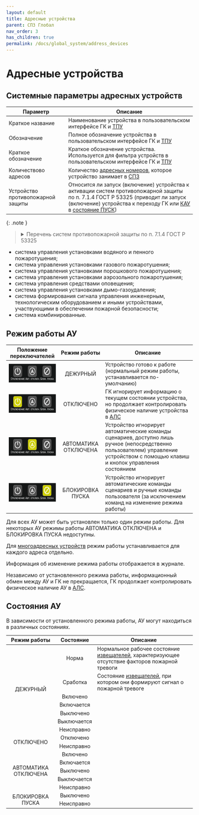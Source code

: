 ```yaml
---
layout: default
title: Адресные устройства
parent: СПЗ Глобал
nav_order: 3
has_children: true
permalink: /docs/global_system/address_devices
---
```


# Адресные устройства
## Системные параметры адресных устройств
<table> 
  <thead> 
    <tr> 
      <th style="text-align: center">Параметр</th>
      <th style="text-align: center">Описание</th>
    </tr>
  </thead> 
  <tbody>
    <tr>
      <td id="краткое_название_устройства" style="text-align: left">Краткое название</td>
      <td style="text-align: left">Наименование устройства в пользовательском интерфейсе ГК и <a href="/gk_manual/docs/global_system/tpu">ТПУ</a></td>
    </tr>
    <tr>
      <td id="обозначение_устройства" style="text-align: left">Обозначение</td>
      <td style="text-align: left">Полное обозначение устройства в пользовательском интерфейсе ГК и <a href="/gk_manual/docs/global_system/tpu">ТПУ</a></td>
    </tr>
    <tr>
      <td id="краткое_обозначение_устройства" style="text-align: left">Краткое обозначение</td>
      <td style="text-align: left">Краткое обозначение устройства. Используется для фильтра устройств в пользовательском интерфейсе ГК и <a href="/gk_manual/docs/global_system/tpu">ТПУ</a></td>
    </tr>
    <tr>
      <td id="количество_адресов" style="text-align: left">Количествово адресов</td>
      <td style="text-align: left">Количество <a href="/gk_manual/docs/global_system#адресный-номер-ау">адресных номеров</a>, которое устройство занимает в <a href="/gk_manual/docs/global_system">СПЗ</a></td>
    </tr>
    <tr>
      <td id="устройство_противопожарной_защиты" style="text-align: left">Устройство противопожарной защиты</td>
      <td style="text-align: left">Относится ли запуск (включение) устройства к активации систем противопожарной защиты по п. 7.1.4 ГОСТ Р 53325 (приводит ли запуск (включение) устройства к переходу ГК или <a href="/gk_manual/docs/global_system/kau">КАУ</a> в <a href="/gk_manual/docs/intelligence/conditions#состояние_пуск">состояние ПУСК</a>)</td>
    </tr>
  </tbody>
</table>

{: .note }
> <details markdown="block"><summary>Перечень систем противопожарной защиты по п. 7.1.4 ГОСТ Р 53325</summary>
  - система управления установками водяного и пенного пожаротушения;
  - система управления установками газового пожаротушения;
  - система управления установками порошкового пожаротушения;
  - система управления установками аэрозольного пожаротушения;
  - система управления средствами оповещения;
  - система управления установками дымо-газоудаления;
  - система формирования сигнала управления инженерным, технологическим оборудованием и иными устройствами, участвующими в обеспечении пожарной безопасности;
  - система комбинированные.

## Режим работы АУ

<table> 
  <thead> 
    <tr> 
      <th style="text-align: center">Положение переключателей</th>
      <th style="text-align: center">Режим работы</th>
      <th style="text-align: center">Описание</th>
    </tr>
  </thead> 
  <tbody>
    <tr>
      <td id="режим_работы_устройства_дежурный" style="text-align: center"><img src="../../assets/icons/operating_mode/om_normal.png" width="160" height="50"></td>
      <td style="text-align: center">ДЕЖУРНЫЙ</td>
      <td style="text-align: left">Устройство готово к работе (нормальный режим работы, устанавливается по-умолчанию)</td>
    </tr>
    <tr>
      <td id="режим_работы_устройства_отключено" style="text-align: center"><img src="../../assets/icons/operating_mode/om_disabled.png" width="160" height="50"></td>
      <td style="text-align: center">ОТКЛЮЧЕНО</td>
      <td style="text-align: left">ГК игнорирует информацию о текущем состоянии устройства, но продолжает контролировать физическое наличие устройства в <a href="/gk_manual/docs/intelligence/communications_lines#адресная-линия-связи">АЛС</a></td>
    </tr>
    <tr>
      <td id="режим_работы_устройства_автоматика_отключена" style="text-align: center"><img src="../../assets/icons/operating_mode/om_automation_disabled.png" width="160" height="50"></td>
      <td style="text-align: center">АВТОМАТИКА ОТКЛЮЧЕНА</td>
      <td style="text-align: left">Устройство игнорирует автоматические команды сценариев, доступно лишь ручное (непосредственно пользователем) управление устройством с помощью клавиш и кнопок управления состоянием</td>
    </tr>
    <tr>
      <td id="режим_работы_устройства_блокировка_пуска" style="text-align: center"><img src="../../assets/icons/operating_mode/om_start_lock.png" width="160" height="50"></td>
      <td style="text-align: center">БЛОКИРОВКА ПУСКА</td>
      <td style="text-align: left">Устройство игнорирует автоматические команды сценариев и ручные команды пользователя (за исключением команд на изменение режима работы)</td>
    </tr>
  </tbody>
</table>

Для всех АУ может быть установлен только один режим работы. Для некоторых АУ режимы работы АВТОМАТИКА ОТКЛЮЧЕНА и БЛОКИРОВКА ПУСКА недоступны.

Для <a href="/gk_manual/docs/global_system#многоадресные-ау">многоадресных устройств</a> режим работы устанавливается для каждого адреса отдельно.

Информация об изменение режима работы отображается в журнале.

Независимо от установленного режима работы, информационный обмен между АУ и ГК не прекращается, ГК продолжает контролировать физическое наличие АУ в <a href="/gk_manual/docs/intelligence/communications_lines#адресная-линия-связи">АЛС</a>.

## Состояния АУ
В зависимости от установленного режима работы, АУ могут находиться в различных состояниях.

<table> 
  <thead> 
    <tr> 
      <th style="text-align: center">Режим работы</th>
      <th style="text-align: center">Состояние</th>
      <th style="text-align: center">Описание</th>
    </tr>
  </thead> 
  <tbody>
    <tr>
      <td rowspan="7" style="text-align: center">ДЕЖУРНЫЙ</td>
      <td id="состояние_устройства_норма" style="text-align: center">Норма</td>
      <td style="text-align: left">Нормальное рабочее состояние <a href="/gk_manual/docs/global_system/address_devices#извещатели">извещателей</a>, характеризующее отсутствие факторов пожарной тревоги</td>
    </tr> 
    <tr>
      <td id="состояние_устройства_сработка" style="text-align: center">Сработка</td>
      <td style="text-align: left">Состояние <a href="/gk_manual/docs/global_system/address_devices#извещатели">извещателей</a>, при котором они формируют сигнал о пожарной тревоге</td>
    </tr>
    <tr>
      <td id="состояние_устройства_включено" style="text-align: center">Включено</td>
      <td style="text-align: left"></td>
    </tr>
    <tr>
      <td id="состояние_устройства_включается" style="text-align: center">Включается</td>
      <td style="text-align: left"></td>
    </tr>
    <tr>
      <td id="состояние_устройства_выключено" style="text-align: center">Выключено</td>
      <td style="text-align: left"></td>
    </tr>
    <tr>
      <td id="состояние_устройства_выключается" style="text-align: center">Выключается</td>
      <td style="text-align: left"></td>
    </tr>
    <tr>
      <td id="состояние_устройства_неисправно" style="text-align: center">Неисправно</td>
      <td style="text-align: left"></td>
    </tr>
    <tr>
      <td rowspan="2" style="text-align: center">ОТКЛЮЧЕНО</td>
      <td id="состояние_устройства_отключено" style="text-align: center">Отключено</td>
      <td style="text-align: left"></td>
    </tr>
    <tr>
      <td id="состояние_устройства_неисправно" style="text-align: center">Неисправно</td>
      <td style="text-align: left"></td>
    </tr>
    <tr>
      <td rowspan="5" style="text-align: center">АВТОМАТИКА ОТКЛЮЧЕНА</td>
      <td id="состояние_устройства_включено" style="text-align: center">Включено</td>
      <td style="text-align: left"></td>
    </tr>
    <tr>
      <td id="состояние_устройства_включается" style="text-align: center">Включается</td>
      <td style="text-align: left"></td>
    </tr>
    <tr>
      <td id="состояние_устройства_выключено" style="text-align: center">Выключено</td>
      <td style="text-align: left"></td>
    </tr>
    <tr>
      <td id="состояние_устройства_выключается" style="text-align: center">Выключается</td>
      <td style="text-align: left"></td>
    </tr>
    <tr>
      <td id="состояние_устройства_неисправно" style="text-align: center">Неисправно</td>
      <td style="text-align: left"></td>
    </tr>
    <tr>
      <td rowspan="2" style="text-align: center">БЛОКИРОВКА ПУСКА</td>
      <td id="состояние_устройства_выключено" style="text-align: center">Выключено</td>
      <td style="text-align: left"></td>
    </tr>
    <tr>
      <td id="состояние_устройства_неисправно" style="text-align: center">Неисправно</td>
      <td style="text-align: left"></td>
    </tr>
  </tbody>
</table>
